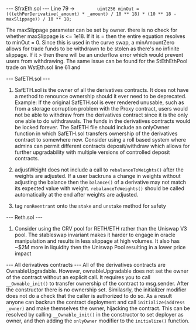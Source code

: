 --- SfrxEth.sol ---
Line 79 -> `        uint256 minOut = (((ethPerDerivative(_amount) * _amount) / 10 ** 18) *
            (10 ** 18 - maxSlippage)) / 10 ** 18;`

The maxSlippage parameter can be set by owner. there is no check for whether maxSlippage is <= 1e18. If it is = then the entire equation resolves to minOut = 0. Since this is used in the curve swap, a minAmountZero allows for trade funds to be withdrawn to be stolen as there's no infinite slippage. If it > then there will be an underflow error which would prevent users from withdrawing. The same issue can be found for the StEthEthPool trade on WstEth.sol line 61 and 

--- SafETH.sol ---
1. SafETH.sol is the owner of all the derivatives contracts. It does not have a method to renounce ownership should it ever need to be deprecated. 
Example: If the original SafETH.sol is ever rendered unusable, such as from a storage corruption problem with the Proxy contract, users would not be able to withdraw from the derivatives contract since it is the only one able to do withdrawals. The funds in the derivatives contracts would be locked forever. The SafETH file should include an onlyOwner function in which SafETH.sol transfers ownership of the derivatives contract to somewhere new. Consider using a roll based system where admins can permit different contracts deposit/withdraw which allows for further upgradability with multiple versions of controlled deposit contracts.

2. adjustWeight does not include a call to `rebalanceToWeights()` after the weights are adjusted. If a user backruns a change in weights without adjusting the balance then the `balance()` of a derivative may not match its expected value with weight. `rebalanceToWeights()` should be called automatically at the end after weights are adjusted.

3. tag `nonReentrant` onto the `stake` and `unstake` method for safety

--- Reth.sol ---

1. Consider using the CRV pool for RETH/ETH rather than the Uniswap V3 pool. The stableswap invariant makes it harder to engage in oracle manipulation and results in less slippage at high volumes. It also has ~$2M more in liquidity then the Uniswap Pool resulting in a lower price impact

--- All derivatives contracts ---
All of the derivatives contracts are OwnableUpgradable. However, ownableUpgradable does not set the owner of the contract without an explicit call. It requires you to call `__Ownable_init()` to transfer ownership of the contract to msg.sender. After the constructor there is no ownership set. Similasrly, the initializer modifier does not do a check that the caller is authorized to do so. As a result anyone can backrun the contract deployment and call `initialize(address _owner)` and make themselves the owner, hijacking the contract. This can be resolved by calling `__Ownable_init()` in the constructor to set deployer as owner, and then adding the `onlyOwner` modifier to the `initialize()` function.
